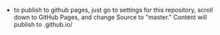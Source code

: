 - to publish to github pages, just go to settings for this repository, scroll down to GitHub Pages, and change Source to "master." Content will publish to <username>.github.io/<reponame>